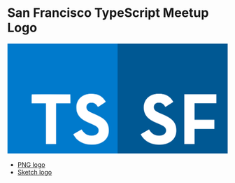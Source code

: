 # San Francisco TypeScript Meetup Logo

![](logo.png)

- [PNG logo](logo.png)
- [Sketch logo](logo.sketch)

